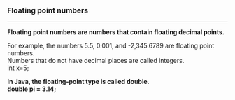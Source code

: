 ### Floating point numbers
***
**Floating point numbers are numbers that contain floating decimal points.** 

For example, the numbers 5.5, 0.001, and -2,345.6789 are floating point numbers.    
Numbers that do not have decimal places are called integers.    
int x=5; 

**In Java, the floating-point type is called double.  
double pi = 3.14;** 
